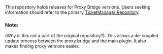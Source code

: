 This repository holds releases for Proxy Bridge versions. Users seeking information should refer to the primary [TicketManager Repository](https://github.com/HoshiKurama/TicketManager).

### Note:
(Why is this not a part of the original repository?): This allows a de-coupled update process between the proxy bridge and the main plugin. It also makes finding proxy versions easier.

